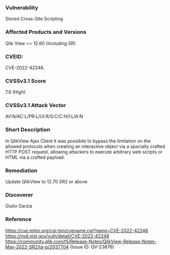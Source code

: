 ### Vulnerability
Stored Cross-Site Scripting

### Affected Products and Versions
Qlik View <= 12.60 (Including SR)

### CVEID:
CVE-2022-42248.

### CVSSv3.1 Score
7.6 (High)

### CVSSv3.1 Attack Vector
AV:N/AC:L/PR:L/UI:R/S:C/C:H/I:L/A:N

### Short Description
In QlikView Ajax Client it was possibile to bypass the limitation on the allowed protocols when creating an interactive object via a specially crafted HTTP POST request, allowing attackers to execute arbitrary web scripts or HTML via a crafted payload. 

### Remediation
Update QlikView to 12.70 SR2 or above

### Discoverer
Giulio Garzia

### Reference
https://cve.mitre.org/cgi-bin/cvename.cgi?name=CVE-2022-42248
https://nvd.nist.gov/vuln/detail/CVE-2022-42248
https://community.qlik.com/t5/Release-Notes/QlikView-Release-Notes-May-2022-SR2/ta-p/2037704 (Issue ID: QV-23876)
